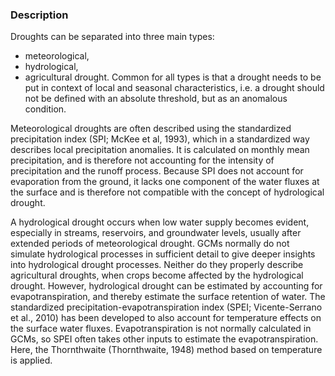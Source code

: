 ### Description
Droughts can be separated into three main types: 
* meteorological, 
* hydrological, 
* agricultural drought. 
Common for all types is that a drought needs to be put in context of local and seasonal characteristics, i.e. a drought should not be defined with an absolute threshold, but as an anomalous condition.

Meteorological droughts are often described using the standardized precipitation index (SPI; McKee et al, 1993), which in a standardized way describes local precipitation anomalies. It is calculated on monthly mean precipitation, and is therefore not accounting for the intensity of precipitation and the runoff process. Because SPI does not account for evaporation from the ground, it lacks one component of the water fluxes at the surface and is therefore not compatible with the concept of hydrological drought.

A hydrological drought occurs when low water supply becomes evident, especially in streams, reservoirs, and groundwater levels, usually after extended periods of meteorological drought. GCMs normally do not simulate hydrological processes in sufficient detail to give deeper insights into hydrological drought processes. Neither do they properly describe agricultural droughts, when crops become affected by the hydrological drought. However, hydrological drought can be estimated by accounting for evapotranspiration, and thereby estimate the surface retention of water. The standardized precipitation-evapotranspiration index (SPEI; Vicente-Serrano et al., 2010) has been developed to also account for temperature effects on the surface water fluxes. Evapotranspiration is not normally calculated in GCMs, so SPEI often takes other inputs to estimate the evapotranspiration. Here, the Thornthwaite (Thornthwaite, 1948) method based on temperature is applied.

